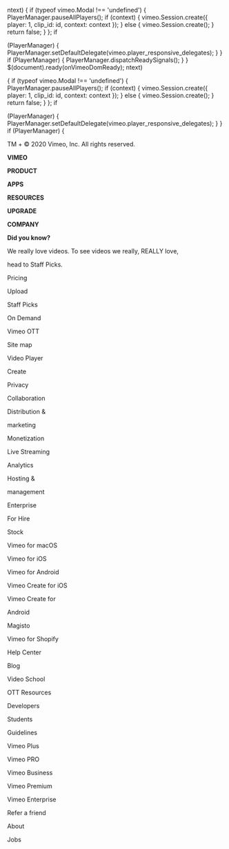 ntext) { if (typeof vimeo.Modal !== 'undefined') { PlayerManager.pauseAllPlayers(); if (context) { vimeo.Session.create({ player: 1, clip\_id: id, context: context }); } else { vimeo.Session.create(); } return false; } }; if

(PlayerManager) { PlayerManager.setDefaultDelegate(vimeo.player\_responsive\_delegates); } } if (PlayerManager) { PlayerManager.dispatchReadySignals(); } } $(document).ready(onVimeoDomReady); ntext)

{ if (typeof vimeo.Modal !== 'undefined') { PlayerManager.pauseAllPlayers(); if (context) { vimeo.Session.create({ player: 1, clip\_id: id, context: context }); } else { vimeo.Session.create(); } return false; } }; if

(PlayerManager) { PlayerManager.setDefaultDelegate(vimeo.player\_responsive\_delegates); } } if (PlayerManager) {

TM + © 2020 Vimeo, Inc. All rights reserved.

**VIMEO**

**PRODUCT**

**APPS**

**RESOURCES**

**UPGRADE**

**COMPANY**

**Did you know?**

We really love videos. To see videos we really, REALLY love,

head to Staff Picks.

Pricing

Upload

Staff Picks

On Demand

Vimeo OTT

Site map

Video Player

Create

Privacy

Collaboration

Distribution &

marketing

Monetization

Live Streaming

Analytics

Hosting &

management

Enterprise

For Hire

Stock

Vimeo for macOS

Vimeo for iOS

Vimeo for Android

Vimeo Create for iOS

Vimeo Create for

Android

Magisto

Vimeo for Shopify

Help Center

Blog

Video School

OTT Resources

Developers

Students

Guidelines

Vimeo Plus

Vimeo PRO

Vimeo Business

Vimeo Premium

Vimeo Enterprise

Refer a friend

About

Jobs

